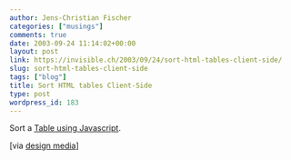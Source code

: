 ```yaml
---
author: Jens-Christian Fischer
categories: ["musings"]
comments: true
date: 2003-09-24 11:14:02+00:00
layout: post
link: https://invisible.ch/2003/09/24/sort-html-tables-client-side/
slug: sort-html-tables-client-side
tags: ["blog"]
title: Sort HTML tables Client-Side
type: post
wordpress_id: 183
---
```


Sort a [Table using Javascript](https://www.brainjar.com/dhtml/tablesort/demo.html).

[via [design media](https://blogs.law.harvard.edu/vgondi/2003/09/21#a484)]
